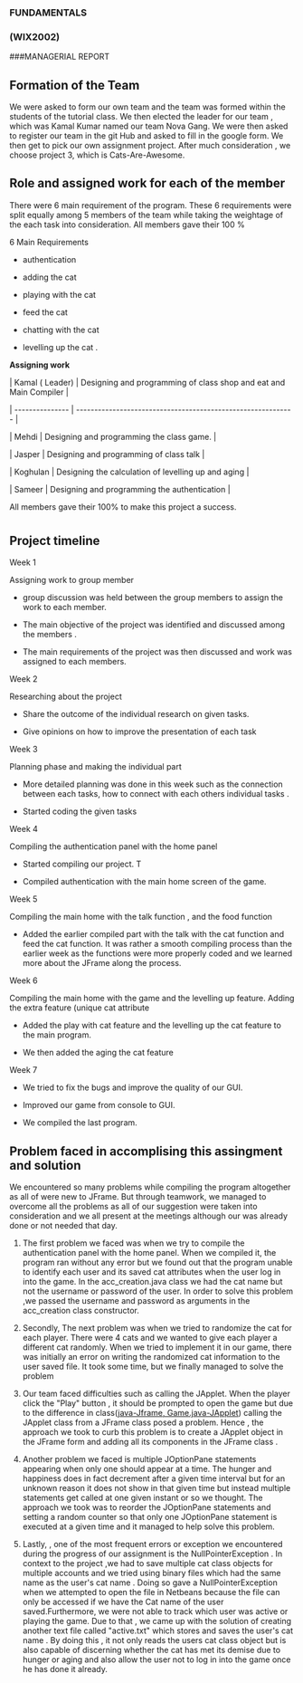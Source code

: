 ###                                       FUNDAMENTALS

###                                                (WIX2002)


###MANAGERIAL REPORT

## Formation of the Team

We were asked to form our own team and the team was formed within the students of the tutorial class. We then elected the leader for our team , which was Kamal Kumar named our team Nova Gang.  We were then asked to register our team in the git Hub and asked to fill in the google form. We then get to pick our own assignment project. After much consideration , we choose project 3, which is Cats-Are-Awesome.































































## Role and assigned work for each of the member































































































































There were 6 main requirement of the program.  These 6 requirements were split equally among 5 members of the team while taking the weightage of the each task into consideration. All members gave their 100 %































































































































6 Main Requirements































































































































-  authentication































































-  adding the cat































































-  playing with the cat































































-  feed the cat































































-  chatting with the cat































































-  levelling up the cat .































































































































**Assigning work**































































































































| Kamal ( Leader) | Designing and programming of class shop and eat and Main Compiler |































































| --------------- | ------------------------------------------------------------      |































































| Mehdi           | Designing  and programming the class game.                        |































































| Jasper          | Designing and programming of class talk                           |































































| Koghulan        | Designing the calculation of levelling up and aging               |































































| Sameer          | Designing and programming the authentication                      |































































































































All members gave their 100% to make this project a success.































































































































#































































































































## Project timeline































































































































Week 1































































































































Assigning work to group member































































































































- group discussion was held between the group members to assign the work to each member.































































- The main objective of the project was identified and discussed among the members .































































-  The main requirements of the project was then discussed and work was assigned to each members.































































































































Week 2































































































































Researching about the project































































































































- Share the outcome of the individual research on given tasks.































































- Give opinions on how to improve the presentation of each task































































































































Week 3































































































































Planning phase and making the individual part































































































































- More detailed planning was done in this week such as the connection between each tasks, how to connect with each others individual tasks .































































- Started coding the given tasks































































































































Week 4































































































































Compiling the authentication panel with the home panel































































































































- Started compiling our project. T































































- Compiled authentication with the main home screen of the game.































































































































Week 5































































































































Compiling the main home with the talk function , and the food function































































































































- Added the earlier compiled part with the talk with the cat function and feed the cat function. It was rather a smooth compiling process than the earlier week as the functions were more properly coded and we learned more about the JFrame along the process.































































































































































































































































































































































































Week 6































































































































Compiling the main home with the game and the levelling up feature. Adding the extra feature (unique cat attribute































































































































- Added the play with cat feature and the levelling up the cat feature to the main program.































































- We then added the aging the cat feature































































































































Week 7































































































































- We tried to fix the bugs and improve the quality of our GUI.































































- Improved our game from console to GUI.































































- We compiled the last program.































































































































































































































































































































































































































































































































## Problem faced in accomplising this assingment and solution































































































































We encountered so many problems while compiling the program altogether as all of were new to JFrame. But through teamwork, we managed to overcome all the problems as all of our suggestion were taken into consideration and we all present at the meetings although our was already done or not needed that day.































































































































1. The first problem we faced was when we try to compile the authentication panel with the home panel. When we compiled it, the program ran without any error but we found out that the program unable to identify each user and its saved cat attributes when the user log in into the game. In the acc\_creation.java class we had the cat name but not the username or password of the user. In order to solve this problem ,we passed the username and password as arguments in the acc\_creation class constructor.































































































































1. Secondly, The next problem was when we tried to randomize the cat for each player. There were 4 cats and we wanted to give each player a different cat randomly. When we tried to implement it in our game, there was initially an error on writing the randomized cat information to the user saved file. It took some time, but we finally managed to solve the problem































































































































1. Our team faced difficulties such as calling the JApplet. When the player click the &quot;Play&quot; button , it should be prompted to open the game but due to the difference in class([java-Jframe, Game.java-JApplet](http://Home.java-Jframe,Game.java-JApplet)) calling the JApplet class from a JFrame class posed a problem. Hence , the approach we took to curb this problem is to create a JApplet object in the JFrame form and adding all its components in the JFrame class .































































































































4. Another problem we faced is multiple JOptionPane statements appearing when only one should appear at a time. The hunger and happiness does in fact decrement after a given time interval but for an unknown reason it does not show in that given time but instead multiple statements get called at one given instant or so we thought. The approach we took was to reorder the JOptionPane statements and setting a random counter so that only one JOptionPane statement is executed at a given time and it managed to help solve this problem.































































5. Lastly, , one of the most frequent errors or exception we encountered during the progress of our assignment is the NullPointerException . In context to the project ,we had to save multiple cat class objects for multiple accounts and we tried using binary files which had the same name as the user&#39;s cat name . Doing so gave a NullPointerException when we attempted to open the file in Netbeans because the file can only be accessed if we have the Cat name of the user saved.Furthermore, we were not able to track which user was active or playing the game. Due to that , we came up with the solution of creating another text file called &quot;active.txt&quot; which stores and saves the user&#39;s cat name . By doing this , it not only reads the users cat class object but is also capable of discerning whether the cat has met its demise due to hunger or aging and also allow the user not to log in into the game once he has done it already.